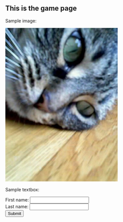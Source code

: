 ## This is the game page

Sample image:

<img src="./images/Silver_01.jpg" alt="sample image">


Sample textbox:
<form action="/action_page.php">
	First name: <input type="text" name="fname"><br>
	Last name: <input type="text" name="lname"><br>
	<input type="submit" value="Submit">
</form>